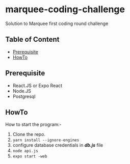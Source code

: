 # marquee-coding-challenge
Solution to Marquee first coding round challenge

## Table of Content
  - [Prerequisite](#prerequisite)
  - [HowTo](#howto)
  
  
  ## Prerequisite
  - React.JS or Expo React
  - Node.JS
  - Postgresql
  
  
  ## HowTo
  How to start the program:-
  1. Clone the repo.
  2. `yarn install --ignore-engines`
  3. configure database credentials in ***db.js*** file
  4. `node api.js`
  5. `expo start -web`
